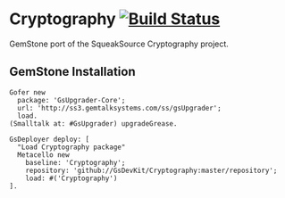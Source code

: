 Cryptography [![Build Status](https://github.com/GsDevKit/Cryptography/actions/workflows/ci.yml/badge.svg?branch=master)](https://github.com/GsDevKit/Cryptography/actions/workflows/ci.yml)
============

GemStone port of the SqueakSource Cryptography project.

## GemStone Installation

```Smalltalk
Gofer new
  package: 'GsUpgrader-Core';
  url: 'http://ss3.gemtalksystems.com/ss/gsUpgrader';
  load.
(Smalltalk at: #GsUpgrader) upgradeGrease.

GsDeployer deploy: [
  "Load Cryptography package"
  Metacello new
    baseline: 'Cryptography';
    repository: 'github://GsDevKit/Cryptography:master/repository';
    load: #('Cryptography')
].
```
